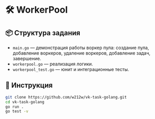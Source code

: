 # 🛠️ WorkerPool

## 📦 Структура задания

- `main.go` — демонстрация работы воркер пула: создание пула, добавление воркеров, удаление воркеров, добавление задач, завершение.
- `workerpool.go` — реализация логики.
- `workerpool_test.go` — юнит и интеграционные тесты.

## 🚀 Инструкция

```bash
git clone https://github.com/w212w/vk-task-golang.git
cd vk-task-golang
go run .
go test -v
```
